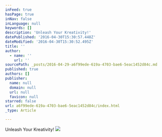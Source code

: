 ```yaml
---
inFeed: true
hasPage: true
inNav: false
inLanguage: null
keywords: []
description: 'Unleash Your Kreativity!'
datePublished: '2016-04-30T15:30:57.448Z'
dateModified: '2016-04-30T15:30:52.495Z'
title: ''
author:
  - name: ''
    url: ''
sourcePath: _posts/2016-04-29-a6f99ede-619a-4703-bae6-5eac1452d84c.md
published: true
authors: []
publisher:
  name: null
  domain: null
  url: null
  favicon: null
starred: false
url: a6f99ede-619a-4703-bae6-5eac1452d84c/index.html
_type: Article

---
```

Unleash Your Kreativity!
![](https://s3-us-west-2.amazonaws.com/the-grid-img/p/edac54c22dbb38b7b15471c2262703cebf9182e5.jpg)